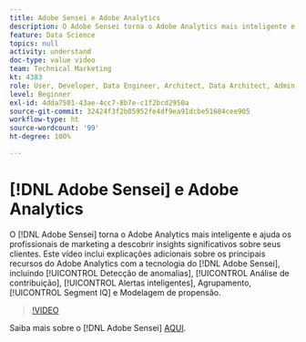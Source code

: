 ```yaml
---
title: Adobe Sensei e Adobe Analytics
description: O Adobe Sensei torna o Adobe Analytics mais inteligente e ajuda os profissionais de marketing a descobrir insights significativos sobre seus clientes. Este vídeo inclui explicações adicionais sobre os principais recursos do Adobe Analytics com a tecnologia do Adobe Sensei, incluindo Detecção de anomalias, Análise de contribuição, Alertas inteligentes, Agrupamento, Segment IQ e Modelagem de propensão.
feature: Data Science
topics: null
activity: understand
doc-type: value video
team: Technical Marketing
kt: 4383
role: User, Developer, Data Engineer, Architect, Data Architect, Admin, Leader
level: Beginner
exl-id: 4dda7501-43ae-4cc7-8b7e-c1f2bcd2950a
source-git-commit: 32424f3f2b05952fe4df9ea91dcbe51684cee905
workflow-type: ht
source-wordcount: '99'
ht-degree: 100%

---
```


# [!DNL Adobe Sensei] e Adobe Analytics

O [!DNL Adobe Sensei] torna o Adobe Analytics mais inteligente e ajuda os profissionais de marketing a descobrir insights significativos sobre seus clientes. Este vídeo inclui explicações adicionais sobre os principais recursos do Adobe Analytics com a tecnologia do [!DNL Adobe Sensei], incluindo [!UICONTROL Detecção de anomalias], [!UICONTROL Análise de contribuição], [!UICONTROL Alertas inteligentes], Agrupamento, [!UICONTROL Segment IQ] e Modelagem de propensão.

>[!VIDEO](https://video.tv.adobe.com/v/31500/?quality=12)

Saiba mais sobre o [!DNL Adobe Sensei] [AQUI](https://www.adobe.com/br/sensei.html).
